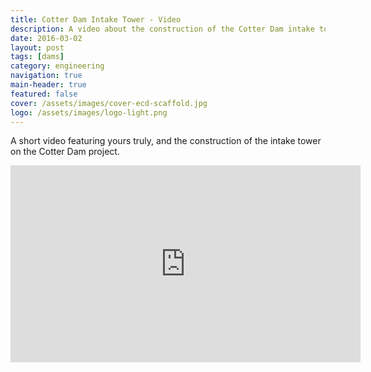 ```yaml
---
title: Cotter Dam Intake Tower - Video
description: A video about the construction of the Cotter Dam intake tower
date: 2016-03-02
layout: post
tags: [dams]
category: engineering
navigation: true
main-header: true
featured: false
cover: /assets/images/cover-ecd-scaffold.jpg
logo: /assets/images/logo-light.png
---
```


A short video featuring yours truly, and the construction of the intake tower on the Cotter Dam project.

<div class="video-wrapper">
  <iframe width="560" height="315" src="https://www.youtube.com/embed/6MZ0eRckO34" frameborder="0" allowfullscreen></iframe>
</div>